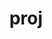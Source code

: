 ---
title: "proj"
layout: cache
categories: [package, develop-2023-06-04]
meta: {"versions": ["4.9.2", "8.1.0", "9.2.0"], "compilers": ["gcc@=11.1.0", "gcc@=11.3.0", "gcc@=7.3.1"], "oss": ["amzn2", "ubuntu20.04", "ubuntu22.04"], "platforms": ["linux"], "targets": ["aarch64", "neoverse_n1", "x86_64_v3"], "stacks": ["aws-ahug", "aws-ahug-aarch64", "aws-isc", "aws-isc-aarch64", "data-vis-sdk", "e4s", "ml-linux-x86_64-cpu", "ml-linux-x86_64-cuda", "root"], "num_specs": 9, "num_specs_by_stack": {"aws-isc-aarch64": 2, "root": 9, "aws-ahug-aarch64": 2, "aws-isc": 1, "aws-ahug": 1, "e4s": 1, "data-vis-sdk": 1, "ml-linux-x86_64-cuda": 1, "ml-linux-x86_64-cpu": 1}}
spec_details: [{"hash": "md2cfhcxbtweemqsk5xnatq3tczrveja", "compiler": "gcc@=7.3.1", "versions": ["8.1.0"], "os": "amzn2", "platform": "linux", "target": "aarch64", "variants": ["build_system=cmake", "build_type=Release", "+curl", "generator=make", "~ipo", "+tiff"], "stacks": ["aws-isc-aarch64", "root"], "size": "-", "tarball": "https://binaries.spack.io/releases/develop-2023-06-04/build_cache/linux-amzn2-aarch64/gcc-7.3.1/proj-8.1.0/linux-amzn2-aarch64-gcc-7.3.1-proj-8.1.0-md2cfhcxbtweemqsk5xnatq3tczrveja.spack"}, {"hash": "53hzq2htgmhyipx3dqokqw4wxc5emcou", "compiler": "gcc@=7.3.1", "versions": ["4.9.2"], "os": "amzn2", "platform": "linux", "target": "aarch64", "variants": ["build_system=autotools", "+curl", "+tiff"], "stacks": ["root", "aws-ahug-aarch64"], "size": "-", "tarball": "https://binaries.spack.io/releases/develop-2023-06-04/build_cache/linux-amzn2-aarch64/gcc-7.3.1/proj-4.9.2/linux-amzn2-aarch64-gcc-7.3.1-proj-4.9.2-53hzq2htgmhyipx3dqokqw4wxc5emcou.spack"}, {"hash": "bgkmdxj6zs5yvjwnggkjguxbfqni2txn", "compiler": "gcc@=7.3.1", "versions": ["4.9.2"], "os": "amzn2", "platform": "linux", "target": "neoverse_n1", "variants": ["build_system=autotools", "+curl", "+tiff"], "stacks": ["root", "aws-ahug-aarch64"], "size": "-", "tarball": "https://binaries.spack.io/releases/develop-2023-06-04/build_cache/linux-amzn2-neoverse_n1/gcc-7.3.1/proj-4.9.2/linux-amzn2-neoverse_n1-gcc-7.3.1-proj-4.9.2-bgkmdxj6zs5yvjwnggkjguxbfqni2txn.spack"}, {"hash": "huvmn5omjxter7tqbvdvsoefiaomejhe", "compiler": "gcc@=7.3.1", "versions": ["8.1.0"], "os": "amzn2", "platform": "linux", "target": "neoverse_n1", "variants": ["build_system=cmake", "build_type=Release", "+curl", "generator=make", "~ipo", "+tiff"], "stacks": ["aws-isc-aarch64", "root"], "size": "-", "tarball": "https://binaries.spack.io/releases/develop-2023-06-04/build_cache/linux-amzn2-neoverse_n1/gcc-7.3.1/proj-8.1.0/linux-amzn2-neoverse_n1-gcc-7.3.1-proj-8.1.0-huvmn5omjxter7tqbvdvsoefiaomejhe.spack"}, {"hash": "koozhj7buwojorz7b24zxmttllxrdnbs", "compiler": "gcc@=7.3.1", "versions": ["8.1.0"], "os": "amzn2", "platform": "linux", "target": "x86_64_v3", "variants": ["build_system=cmake", "build_type=Release", "+curl", "generator=make", "~ipo", "+tiff"], "stacks": ["aws-isc", "root"], "size": "-", "tarball": "https://binaries.spack.io/releases/develop-2023-06-04/build_cache/linux-amzn2-x86_64_v3/gcc-7.3.1/proj-8.1.0/linux-amzn2-x86_64_v3-gcc-7.3.1-proj-8.1.0-koozhj7buwojorz7b24zxmttllxrdnbs.spack"}, {"hash": "q6yd57fikemmr3a4e3gnieb5bjo3vjwr", "compiler": "gcc@=7.3.1", "versions": ["4.9.2"], "os": "amzn2", "platform": "linux", "target": "x86_64_v3", "variants": ["build_system=autotools", "+curl", "+tiff"], "stacks": ["aws-ahug", "root"], "size": "-", "tarball": "https://binaries.spack.io/releases/develop-2023-06-04/build_cache/linux-amzn2-x86_64_v3/gcc-7.3.1/proj-4.9.2/linux-amzn2-x86_64_v3-gcc-7.3.1-proj-4.9.2-q6yd57fikemmr3a4e3gnieb5bjo3vjwr.spack"}, {"hash": "w5t7yydsu6yvplqx5oqotfi2adyftayh", "compiler": "gcc@=11.1.0", "versions": ["8.1.0"], "os": "ubuntu20.04", "platform": "linux", "target": "x86_64_v3", "variants": ["build_system=cmake", "build_type=Release", "+curl", "generator=make", "~ipo", "+tiff"], "stacks": ["root", "e4s"], "size": "-", "tarball": "https://binaries.spack.io/releases/develop-2023-06-04/build_cache/linux-ubuntu20.04-x86_64_v3/gcc-11.1.0/proj-8.1.0/linux-ubuntu20.04-x86_64_v3-gcc-11.1.0-proj-8.1.0-w5t7yydsu6yvplqx5oqotfi2adyftayh.spack"}, {"hash": "douuxqsc3ddigty56kl7yvyj2cb5nq3e", "compiler": "gcc@=11.1.0", "versions": ["8.1.0"], "os": "ubuntu20.04", "platform": "linux", "target": "x86_64_v3", "variants": ["build_system=cmake", "build_type=Release", "+curl", "generator=make", "~ipo", "+tiff"], "stacks": ["data-vis-sdk", "root"], "size": "-", "tarball": "https://binaries.spack.io/releases/develop-2023-06-04/build_cache/linux-ubuntu20.04-x86_64_v3/gcc-11.1.0/proj-8.1.0/linux-ubuntu20.04-x86_64_v3-gcc-11.1.0-proj-8.1.0-douuxqsc3ddigty56kl7yvyj2cb5nq3e.spack"}, {"hash": "2aekuv2ea7snv4zwbyraxzj6eh4bpyli", "compiler": "gcc@=11.3.0", "versions": ["9.2.0"], "os": "ubuntu22.04", "platform": "linux", "target": "x86_64_v3", "variants": ["build_system=cmake", "build_type=Release", "+curl", "generator=make", "~ipo", "+tiff"], "stacks": ["ml-linux-x86_64-cuda", "ml-linux-x86_64-cpu", "root"], "size": "-", "tarball": "https://binaries.spack.io/releases/develop-2023-06-04/build_cache/linux-ubuntu22.04-x86_64_v3/gcc-11.3.0/proj-9.2.0/linux-ubuntu22.04-x86_64_v3-gcc-11.3.0-proj-9.2.0-2aekuv2ea7snv4zwbyraxzj6eh4bpyli.spack"}]
---
